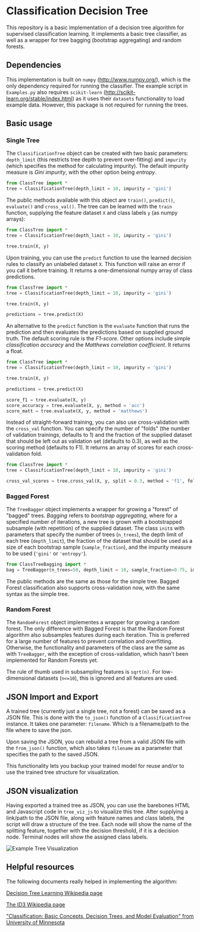 # Classification Decision Tree

This repository is a basic implementation of a decision tree algorithm for supervised classification learning. It implements a basic tree classifier, as well as a wrapper for tree bagging (bootstrap aggregating) and random forests.

## Dependencies

This implementation is built on `numpy` (<http://www.numpy.org/>), which is the only dependency required for running the classifier. The example script in `Examples.py` also requires `scikit-learn` (<http://scikit-learn.org/stable/index.html>) as it uses their `datasets` functionality to load example data. However, this package is not required for running the trees.

## Basic usage

### Single Tree

The `ClassificationTree` object can be created with two basic parameters: `depth_limit` (this restricts tree depth to prevent over-fitting) and `impurity` (which specifies the method for calculating impurity). The default impurity measure is _Gini impurity_, with the other option being _entropy_.

```python
from ClassTree import *
tree = ClassificationTree(depth_limit = 10, impurity = 'gini')
```

The public methods available with this object are `train()`, `predict()`, `evaluate()` and `cross_val()`. The tree can be learned with the `train` function, supplying the feature dataset `X` and class labels `y` (as numpy arrays):

```python
from ClassTree import *
tree = ClassificationTree(depth_limit = 10, impurity = 'gini')

tree.train(X, y)
```

Upon training, you can use the `predict` function to use the learned decision rules to classify an unlabeled dataset `X`. This function will raise an error if you call it before training. It returns a one-dimensional numpy array of class predictions.

```python
from ClassTree import *
tree = ClassificationTree(depth_limit = 10, impurity = 'gini')

tree.train(X, y)

predictions = tree.predict(X)
```

An alternative to the `predict` function is the `evaluate` function that runs the prediction and then evaluates the predictions based on supplied ground truth. The default scoring rule is the _F1-score_. Other options include simple _classification accuracy_ and the _Matthews correlation coefficient_. It returns a float.

```python
from ClassTree import *
tree = ClassificationTree(depth_limit = 10, impurity = 'gini')

tree.train(X, y)

predictions = tree.predict(X)

score_f1 = tree.evaluate(X, y)
score_accuracy = tree.evaluate(X, y, method = 'acc')
score_matt = tree.evaluate(X, y, method = 'matthews')
```

Instead of straight-forward training, you can also use cross-validation with the `cross_val` function. You can specify the number of "folds" (the number of validation trainings, defaults to 1) and the fraction of the supplied dataset that should be left out as validation set (defaults to 0.3), as well as the scoring method (defaults to F1). It returns an array of scores for each cross-validation fold.

```python
from ClassTree import *
tree = ClassificationTree(depth_limit = 10, impurity = 'gini')

cross_val_scores = tree.cross_val(X, y, split = 0.3, method = 'f1', folds = 5)
```

### Bagged Forest

The `TreeBagger` object implements a wrapper for growing a "forest" of "bagged" trees. _Bagging_ refers to _bootstrap aggregating_, where for a specified number of iterations, a new tree is grown with a bootstrapped subsample (with repetition) of the supplied dataset. The class `init`s with parameters that specify the number of trees (`n_trees`), the depth limit of each tree (`depth_limit`), the fraction of the dataset that should be used as a size of each bootstrap sample (`sample_fraction`), and the impurity measure to be used (`'gini'` or `'entropy'`).

```python
from ClassTreeBagging import *
bag = TreeBagger(n_trees=50, depth_limit = 10, sample_fraction=0.75, impurity = 'gini')
```

The public methods are the same as those for the simple tree. Bagged Forest classification also supports cross-validation now, with the same syntax as the simple tree.

### Random Forest

The `RandomForest` object implementes a wrapper for growing a random forest. The only difference with Bagged Forest is that the Random Forest algorithm also subsamples features during each iteration. This is preferred for a large number of features to prevent correlation and overfitting. Otherwise, the functionality and parameters of the class are the same as with `TreeBagger`, with the exception of cross-validation, which hasn't been implemented for Random Forests yet. 

The rule of thumb used in subsampling features is `sqrt(n)`. For low-dimensional datasets (`n<=10`), this is ignored and all features are used.

## JSON Import and Export

A trained tree (currently just a single tree, not a forest) can be saved as a JSON file. This is done with the `to_json()` function of a `ClassificationTree` instance. It takes one parameter: `filename`. Which is a filename/path to the file where to save the json.

Upon saving the JSON, you can rebuild a tree from a valid JSON file with the `from_json()` function, which also takes `filename` as a parameter that specifies the path to the saved JSON.

This functionality lets you backup your trained model for reuse and/or to use the trained tree structure for visualization.

## JSON visualization

Having exported a trained tree as JSON, you can use the barebones HTML and Javascript code in `tree_viz_js` to visualize this tree. After supplying a link/path to the JSON file, along with feature names and class labels, the script will draw a structure of the tree. Each node will show the name of the splitting feature, together with the decision threshold, if it is a decision node. Terminal nodes will show the assigned class labels.

![Example Tree Visualization](https://www.dropbox.com/s/id9f9vh3jbw6ilz/Screenshot%202015-11-13%2010.06.56.png)

## Helpful resources

The following documents really helped in implementing the algorithm:

[Decision Tree Learning Wikipedia page](https://en.wikipedia.org/wiki/Decision_tree_learning)

[The ID3 Wikipedia page](https://en.wikipedia.org/wiki/ID3_algorithm)

["Classification: Basic Concepts, Decision Trees, and Model Evaluation" from University of Minnesota](http://www-users.cs.umn.edu/~kumar/dmbook/ch4.pdf)


